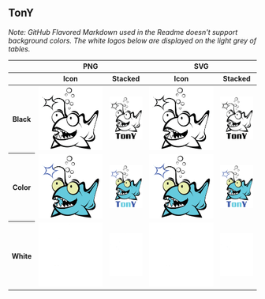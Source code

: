 ## TonY

*Note: GitHub Flavored Markdown used in the Readme doesn't support background colors. The white logos below are displayed on the light grey of tables.*

<table class="logos-table">
	<thead>
		<tr>
			<th></th>
			<th colspan="2">PNG</th>
			<th colspan="2">SVG</th>
		</tr>
		<tr>
			<th></th>
			<th>Icon</th>
			<th>Stacked</th>
			<th>Icon</th>
			<th>Stacked</th>
		</tr>
	</thead>	
    <tbody>
		<tr>
			<th>Black</th>
			<td><a href="icon/black/TonY-icon-black.png" download><img src="icon/black/TonY-icon-black.png" width="200"></a></td>
			<td><a href="stacked/black/TonY-stacked-black.png" download><img src="stacked/black/TonY-stacked-black.png" width="75"></a></td>
			<td><a href="icon/black/TonY-icon-black.svg" download><img src="icon/black/TonY-icon-black.svg" width="200"></a></td>
			<td><a href="stacked/black/TonY-stacked-black.svg" download><img src="stacked/black/TonY-stacked-black.svg" width="75"></a></td>
		</tr>
			<th>Color</th>
			<td><a href="icon/color/TonY-icon-color.png" download><img src="icon/color/TonY-icon-color.png" width="200"></a></td>
	<td><a href="stacked/color/TonY-stacked-color.png" download><img src="stacked/color/TonY-stacked-color.png" width="75"></a></td>
			<td><a href="icon/color/TonY-icon-color.svg" download><img src="icon/color/TonY-icon-color.svg" width="200"></a></td>
	<td><a href="stacked/color/TonY-stacked-color.svg" download><img src="stacked/color/TonY-stacked-color.svg" width="75"></a></td>
		</tr>
		<tr>
			<th>White</th>
			<td><a href="icon/white/TonY-icon-white.png" download><img src="icon/white/TonY-icon-white.png" width="200"></a></td>
	<td><a href="stacked/white/TonY-stacked-white.png" download><img src="stacked/white/TonY-stacked-white.png" width="75"></a></td>
			<td><a href="icon/white/TonY-icon-white.svg" download><img src="icon/white/TonY-icon-white.svg" width="200"></a></td>
	<td><a href="stacked/white/TonY-stacked-white.svg" download><img src="stacked/white/TonY-stacked-white.svg" width="75"></a></td>
		</tr>
	</tbody>	
</table>

